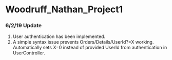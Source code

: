 # Woodruff_Nathan_Project1

### 6/2/19 Update
1. User authentication has been implemented.
2. A simple syntax issue prevents Orders/Details/UserId?=X working. Automatically sets X=0 instead of provided UserId from authentication in UserController.
